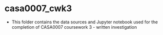 # casa0007_cwk3
- This folder contains the data sources and Jupyter notebook used for the completion of CASA0007 coursework 3 - written investigation
